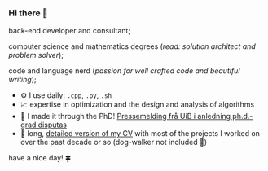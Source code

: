 ### Hi there 👋

back-end developer and consultant;

computer science and mathematics degrees (_read: solution architect and problem solver_);

code and language nerd (_passion for well crafted code and beautiful writing_);


- ⚙️ I use daily: `.cpp`, `.py`, `.sh`
- 📈 expertise in optimization and the design and analysis of algorithms
- 💅 I made it through the PhD! [Pressemelding frå UiB i anledning ph.d.-grad disputas](https://www.uib.no/nye-doktorgrader/166501/matematikk-og-kode-beste-uavhengige-delnettverk)
- 🔎 long, [detailed version of my CV](phillippe-samer-detailed-cv.pdf) with most of the projects I worked on over the past decade or so (dog-walker not included 🐶)

have a nice day! 🍀
